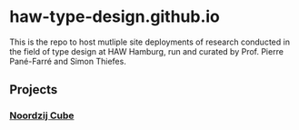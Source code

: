 # haw-type-design.github.io

This is the repo to host mutliple site deployments of research conducted in the field of type design at HAW Hamburg, run and curated by Prof. Pierre Pané-Farré and Simon Thiefes.

## Projects

### [Noordzij Cube](https://haw-type-design.github.io/noordzij-cube/)
